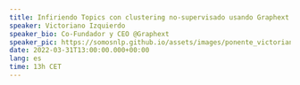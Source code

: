 ```yaml
---
title: Infiriendo Topics con clustering no-supervisado usando Graphext
speaker: Victoriano Izquierdo
speaker_bio: Co-Fundador y CEO @Graphext
speaker_pic: https://somosnlp.github.io/assets/images/ponente_victoriano_izquierdo.jpg
date: 2022-03-31T13:00:00.000+00:00
lang: es
time: 13h CET
---
```


<EventSummary
    description="Veremos cómo inferir topics de tweets, noticias o cualquier tipo de textos a partir de embeddings usando models alojados en HuggingFace y sin escribir una línea de código con Graphext."
    poster="https://somosnlp.github.io/assets/images/evento_31_03_topics.png"
    name="Victoriano Izquierdo"
    twitter="https://twitter.com/victorianoi"
    linkedin="https://www.linkedin.com/in/victorianoizquierdo/?originalSubdomain=es"
    bio="Co-Fundador y CEO de Graphext."
/>